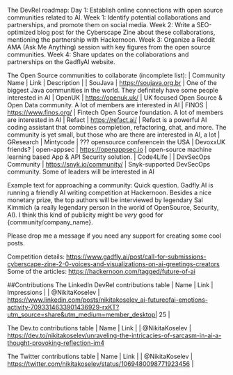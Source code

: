 The DevRel roadmap:
Day 1: Establish online connections with open source communities related to AI.
Week 1: Identify potential collaborations and partnerships, and promote them on social media.
Week 2: Write a SEO-optimized blog post for the Cyberscape Zine about these collaborations, mentioning the partnership with Hackernoon.
Week 3: Organize a Reddit AMA (Ask Me Anything) session with key figures from the open source communities.
Week 4: Share updates on the collaborations and partnerships on the GadflyAI website.

The Open Source communities to collaborate (incomplete list):
| Community Name | Link | Description |
| SouJava | https://soujava.org.br | One of the biggest Java communities in the world. They definitely have some
people interested in AI
| OpenUK | https://openuk.uk/ | UK focused Open Source & Open Data community. A lot of members are interested in AI
| FINOS | https://www.finos.org/ | Fintech Open Source foundation. A lot of members are interested in AI
| Refact | https://refact.ai/ | Refact is a powerful AI coding assistant that combines completion, refactoring, chat,
and more. The community is yet small, but those who are there are interested in AI, a lot
| GResearch
| Mintycode
| ??? opensource conferencein the USA
| DevoxxUK friends?
| open-appsec | https://openappsec.io |  open-source machine learning based App & API Security solution.
| Code4Life | 
| DevSecOps Community | https://snyk.io/community/ | Snyk-supported DevSecOps community. Some of leaders will be 
interested in AI

Example text for approaching a community:
Quick question. Gadfly.AI is running a friendly AI writing competition at Hackernoon.
Besides a nice monetary prize, the top authors will be interviewed by legendary Sal Kimmich (a really legendary person in the world of OpenSource, Security, AI).
I think this kind of publicity might be _very_ good for {community/company_name}.

Please drop me a message if you need any support for creating some cool posts.

Competition details: https://www.gadfly.ai/post/call-for-submissions-cyberscape-zine-2-0-voices-and-visualizations-on-ai-greetings-creators
Some of the articles: https://hackernoon.com/tagged/future-of-ai


##Contributions
The LinkedIn DevRel contributions table
| Name | Link | Impressions |
| @NikitaKoselev | https://www.linkedin.com/posts/nikitakoselev_ai-futureofai-emotions-activity-7093314633901436929-rxKT?utm_source=share&utm_medium=member_desktop| 25 |

The Dev.to contributions table
| Name | Link |
| @NikitaKoselev | https://dev.to/nikitakoselev/unraveling-the-intricacies-of-sarcasm-in-ai-a-thought-provoking-reflection-im4

The Twitter contributions table
| Name | Link |
| @NikitaKoselev | https://twitter.com/nikitakoselev/status/1069480098771923456 |

